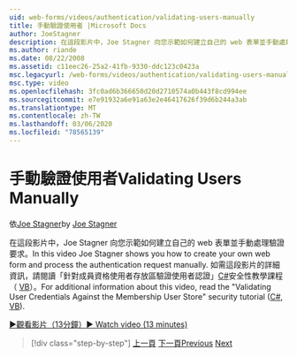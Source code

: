 ```yaml
---
uid: web-forms/videos/authentication/validating-users-manually
title: 手動驗證使用者 |Microsoft Docs
author: JoeStagner
description: 在這段影片中，Joe Stagner 向您示範如何建立自己的 web 表單並手動處理驗證要求。 如需此 vi 的其他資訊 。
ms.author: riande
ms.date: 08/22/2008
ms.assetid: c11eec26-25a2-41fb-9330-ddc123c0423a
msc.legacyurl: /web-forms/videos/authentication/validating-users-manually
msc.type: video
ms.openlocfilehash: 3fc0ad6b366650d20d2710574a0b443f8cd994ee
ms.sourcegitcommit: e7e91932a6e91a63e2e46417626f39d6b244a3ab
ms.translationtype: MT
ms.contentlocale: zh-TW
ms.lasthandoff: 03/06/2020
ms.locfileid: "78565139"
---
```

# <a name="validating-users-manually"></a><span data-ttu-id="294f9-104">手動驗證使用者</span><span class="sxs-lookup"><span data-stu-id="294f9-104">Validating Users Manually</span></span>

<span data-ttu-id="294f9-105">依[Joe Stagner](https://github.com/JoeStagner)</span><span class="sxs-lookup"><span data-stu-id="294f9-105">by [Joe Stagner](https://github.com/JoeStagner)</span></span>

<span data-ttu-id="294f9-106">在這段影片中，Joe Stagner 向您示範如何建立自己的 web 表單並手動處理驗證要求。</span><span class="sxs-lookup"><span data-stu-id="294f9-106">In this video Joe Stagner shows you how to create your own web form and process the authentication request manually.</span></span> <span data-ttu-id="294f9-107">如需這段影片的詳細資訊，請閱讀「針對成員資格使用者存放區驗證使用者認證」[C#](../../overview/older-versions-security/membership/validating-user-credentials-against-the-membership-user-store-cs.md)安全性教學課程（ [VB](../../overview/older-versions-security/membership/validating-user-credentials-against-the-membership-user-store-vb.md)）。</span><span class="sxs-lookup"><span data-stu-id="294f9-107">For additional information about this video, read the "Validating User Credentials Against the Membership User Store" security tutorial ([C#](../../overview/older-versions-security/membership/validating-user-credentials-against-the-membership-user-store-cs.md), [VB](../../overview/older-versions-security/membership/validating-user-credentials-against-the-membership-user-store-vb.md)).</span></span>

[<span data-ttu-id="294f9-108">&#9654;觀看影片（13分鐘）</span><span class="sxs-lookup"><span data-stu-id="294f9-108">&#9654; Watch video (13 minutes)</span></span>](https://channel9.msdn.com/Blogs/ASP-NET-Site-Videos/validating-users-manually)

> [!div class="step-by-step"]
> <span data-ttu-id="294f9-109">[上一頁](creating-user-accounts-programmatically.md)
> [下一頁](validating-users-with-the-login-control.md)</span><span class="sxs-lookup"><span data-stu-id="294f9-109">[Previous](creating-user-accounts-programmatically.md)
[Next](validating-users-with-the-login-control.md)</span></span>
